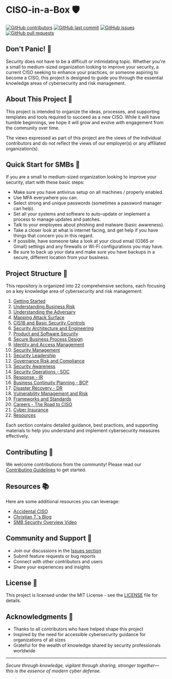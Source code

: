 # CISO-in-a-Box 🛡️

[![GitHub contributors](https://img.shields.io/github/contributors/CroodSolutions/CISOinaBox)](https://github.com/CroodSolutions/CISOinaBox/graphs/contributors)
[![GitHub last commit](https://img.shields.io/github/last-commit/CroodSolutions/CISOinaBox)](https://github.com/CroodSolutions/CISOinaBox/commits/main)
[![GitHub issues](https://img.shields.io/github/issues/CroodSolutions/CISOinaBox)](https://github.com/CroodSolutions/CISOinaBox/issues)
[![GitHub pull requests](https://img.shields.io/github/issues-pr/CroodSolutions/CISOinaBox)](https://github.com/CroodSolutions/CISOinaBox/pulls)

## Don't Panic! 🚨

Security does not have to be a difficult or intimidating topic. Whether you're a small to medium-sized organization looking to improve your security, a current CISO seeking to enhance your practices, or someone aspiring to become a CISO, this project is designed to guide you through the essential knowledge areas of cybersecurity and risk management.

## About This Project 🎯

This project is intended to organize the ideas, processes, and supporting templates and tools required to succeed as a new CISO. While it will have humble beginnings, we hope it will grow and evolve with engagement from the community over time.

The views expressed as part of this project are the views of the individual contributors and do not reflect the views of our employer(s) or any affiliated organization(s).

## Quick Start for SMBs 🚀

If you are a small to medium-sized organization looking to improve your security, start with these basic steps:

- Make sure you have antivirus setup on all machines / properly enabled.
- Use MFA everywhere you can.
- Select strong and unique passwords (sometimes a password manager can help).
- Set all your systems and software to auto-update or implement a process to manage updates and patches.
- Talk to your employees about phishing and malware (basic awareness).
- Take a closer look at what is internet facing, and get help if you have things that concern you in this regard.
- If possible, have someone take a look at your cloud email (O365 or Gmail) settings and any firewalls or Wi-Fi configurations you may have.
- Be sure to back up your data and make sure you have backups in a secure, different location from your business.

## Project Structure 📁

This repository is organized into 22 comprehensive sections, each focusing on a key knowledge area of cybersecurity and risk management:

1. [Getting Started](01%20-%20Getting%20Started/)
2. [Understanding Business Risk](02%20-%20Understanding%20Business%20Risk/)
3. [Understanding the Adversary](03%20-%20Understanding%20the%20Adversary/)
4. [Mapping Attack Surface](04%20-%20Mapping%20Attack%20Surface/)
5. [CIS18 and Basic Security Controls](05%20-%20CIS18%20and%20Basic%20Security%20Controls/)
6. [Security Architecture and Engineering](06%20-%20Security%20Architecture%20and%20Engineering/)
7. [Product and Software Security](07%20-%20Product%20and%20Software%20Security/)
8. [Secure Business Process Design](08%20-%20Secure%20Business%20Process%20Design/)
9. [Identity and Access Management](09%20-%20Identity%20and%20Access%20Management/)
10. [Security Management](10%20-%20Security%20Management/)
11. [Security Leadership](11%20-%20Security%20Leadership/)
12. [Governance Risk and Compliance](12%20-%20Governance%20Risk%20and%20Compliance/)
13. [Security Awareness](13%20-%20Security%20Awareness/)
14. [Security Operations - SOC](14%20-%20Security%20Operations%20-%20SOC/)
15. [Response - IR](15%20-%20Response%20-%20IR/)
16. [Business Continuity Planning - BCP](16%20-%20Business%20Continuity%20Planning%20-%20BCP/)
17. [Disaster Recovery - DR](17%20-%20Disaster%20Recovery%20-%20DR/)
18. [Vulnerability Management and Risk](18%20-%20Vulnerability%20Management%20and%20Risk/)
19. [Frameworks and Standards](19%20-%20Frameworks%20and%20Standards/)
20. [Careers - The Road to CISO](20%20-%20Careers%20-%20The%20Road%20to%20CISO/)
21. [Cyber Insurance](21%20-%20Cyber%20Insurance/)
22. [Resources](22%20-%20Resources/)

Each section contains detailed guidance, best practices, and supporting materials to help you understand and implement cybersecurity measures effectively.

## Contributing 🤝

We welcome contributions from the community! Please read our [Contributing Guidelines](CONTRIBUTING.md) to get started.

## Resources 📚

Here are some additional resources you can leverage:

- [Accidental CISO](https://www.accidentalciso.net/)
- [Christian T.'s Blog](https://christiant.io/)
- [SMB Security Overview Video](https://www.youtube.com/watch?v=bp-dSKiBLIo)

## Community and Support 💬

- Join our discussions in the [Issues section](https://github.com/CroodSolutions/CISOinaBox/issues)
- Submit feature requests or bug reports
- Connect with other contributors and users
- Share your experiences and insights

## License 📄

This project is licensed under the MIT License - see the [LICENSE](LICENSE) file for details.

## Acknowledgments 🙏

- Thanks to all contributors who have helped shape this project
- Inspired by the need for accessible cybersecurity guidance for organizations of all sizes
- Grateful for the wealth of knowledge shared by security professionals worldwide

---

*Secure through knowledge, vigilant through sharing, stronger together—this is the essence of modern cyber defense.*